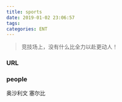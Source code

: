 ```yaml
---
title: sports
date: 2019-01-02 23:06:57
tags: 
categories: ENT
---
```


> 竞技场上，没有什么比全力以赴更动人！

<!-- more -->
### URL


### people
奥沙利文
塞尔比